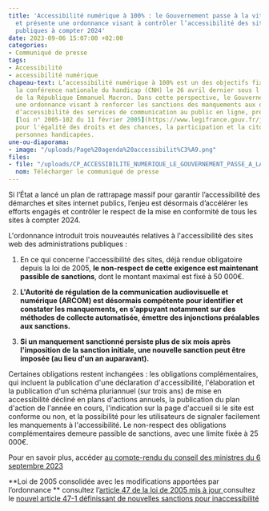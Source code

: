 ```yaml
---
title: 'Accessibilité numérique à 100% : le Gouvernement passe à la vitesse supérieure
  et présente une ordonnance visant à contrôler l’accessibilité des sites des administrations
  publiques à compter 2024'
date: 2023-09-06 15:07:00 +02:00
categories:
- Communiqué de presse
tags:
- Accessibilité
- accessibilité numérique
chapeau-text: L’accessibilité numérique à 100% est un des objectifs fixés lors de
  la conférence nationale du handicap (CNH) le 26 avril dernier sous l’égide du Président
  de la République Emmanuel Macron. Dans cette perspective, le Gouvernement présente
  une ordonnance visant à renforcer les sanctions des manquements aux obligations
  d’accessibilité des services de communication au public en ligne, prévues dans la
  [loi n° 2005-102 du 11 février 2005](https://www.legifrance.gouv.fr/jorf/id/JORFTEXT000000809647/)
  pour l'égalité des droits et des chances, la participation et la citoyenneté des
  personnes handicapées.
une-ou-diaporama:
- image: "/uploads/Page%20agenda%20accessibilit%C3%A9.png"
files:
- file: "/uploads/CP_ACCESSIBILITE_NUMERIQUE_LE_GOUVERNEMENT_PASSE_A_LA_VITESSE.pdf"
  nom: Télécharger le communiqué de presse
---
```


Si l’État a lancé un plan de rattrapage massif pour garantir l’accessibilité des démarches et sites internet publics, l’enjeu est désormais d’accélérer les efforts engagés et contrôler le respect de la mise en conformité de tous les sites à compter 2024.

L'ordonnance introduit trois nouveautés relatives à l'accessibilité des sites web des administrations publiques :
1) En ce qui concerne l'accessibilité des sites, déjà rendue obligatoire depuis la loi de 2005, **le non-respect de cette exigence est maintenant passible de sanctions**, dont le montant maximal est fixé à 50 000€.

2) **L'Autorité de régulation de la communication audiovisuelle et numérique (ARCOM) est désormais compétente pour identifier et constater les manquements, en s’appuyant notamment sur des méthodes de collecte automatisée, émettre des injonctions préalables aux sanctions.**

3) **Si un manquement sanctionné persiste plus de six mois après l'imposition de la sanction initiale, une nouvelle sanction peut être imposée (au lieu d'un an auparavant).**

Certaines obligations restent inchangées : les obligations complémentaires, qui incluent la publication d'une déclaration d'accessibilité, l'élaboration et la publication d'un schéma pluriannuel (sur trois ans) de mise en accessibilité décliné en plans d'actions annuels, la publication du plan d'action de l'année en cours, l'indication sur la page d'accueil si le site est conforme ou non, et la possibilité pour les utilisateurs de signaler facilement les manquements à l'accessibilité. Le non-respect des obligations complémentaires demeure passible de sanctions, avec une limite fixée à 25 000€.

Pour en savoir plus, accéder [au compte-rendu du conseil des ministres du 6 septembre 2023 ](https://www.elysee.fr/emmanuel-macron/2023/09/06/compte-rendu-du-conseil-des-ministres-du-6-septembre-2023)

**Loi de 2005 consolidée avec les modifications apportées par l’ordonnance **
consultez l’[article 47 de la loi de 2005 mis à jour ](https://www.legifrance.gouv.fr/loda/article_lc/LEGIARTI000037388867/)
consultez le [nouvel article 47-1 définissant de nouvelles sanctions pour inaccessibilité](https://www.legifrance.gouv.fr/loda/article_lc/LEGIARTI000048050174/2023-09-08)